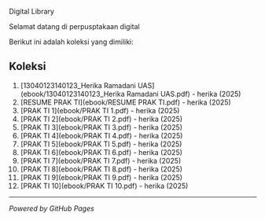 Digital Library

Selamat datang di perpusptakaan digital

Berikut ini adalah koleksi yang dimiliki:

## Koleksi
1. [13040123140123_Herika Ramadani UAS](ebook/13040123140123_Herika Ramadani UAS.pdf) - herika (2025)
2. [RESUME PRAK TI](ebook/RESUME PRAK TI.pdf) - herika (2025)
3. [PRAK TI 1](ebook/PRAK TI 1.pdf) - herika (2025)
4. [PRAK TI 2](ebook/PRAK TI 2.pdf) - herika (2025)
5. [PRAK TI 3](ebook/PRAK TI 3.pdf) - herika (2025)
6. [PRAK TI 4](ebook/PRAK TI 4.pdf) - herika (2025)
7. [PRAK TI 5](ebook/PRAK TI 5.pdf) - herika (2025)
8. [PRAK TI 6](ebook/PRAK TI 6.pdf) - herika (2025)
9. [PRAK TI 7](ebook/PRAK TI 7.pdf) - herika (2025)
10. [PRAK TI 8](ebook/PRAK TI 8.pdf) - herika (2025)
11. [PRAK TI 9](ebook/PRAK TI 9.pdf) - herika (2025)
12. [PRAK TI 10](ebook/PRAK TI 10.pdf) - herika (2025)



_ _ _

*Powered by GitHub Pages*
